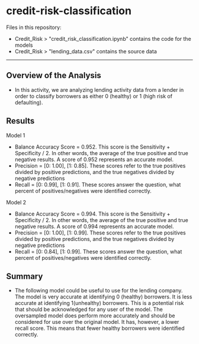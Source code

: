 # credit-risk-classification

Files in this repository:
- Credit_Risk > "credit_risk_classification.ipynb" contains the code for the models
- Credit_Risk > "lending_data.csv" contains the source data
-----

## Overview of the Analysis
- In this activity, we are analyzing lending activity data from a lender in order to classify borrowers as either 0 (healthy) or 1 (high risk of defaulting).

## Results
Model 1
- Balance Accuracy Score = 0.952. This score is the Sensitivity + Specificity / 2. In other words, the average of the true positive and true negative results. A score of 0.952 represents an accurate model.
- Precision = [0: 1.00], [1: 0.85]. These scores refer to the true positives divided by positive predictions, and the true negatives divided by negative predictions
- Recall = [0: 0.99], [1: 0.91]. These scores answer the question, what percent of positives/negatives were identified correctly.

Model 2
- Balance Accuracy Score = 0.994. This score is the Sensitivity + Specificity / 2. In other words, the average of the true positive and true negative results. A score of 0.994 represents an accurate model.
- Precision = [0: 1.00], [1: 0.99]. These scores refer to the true positives divided by positive predictions, and the true negatives divided by negative predictions
- Recall = [0: 0.84], [1: 0.99]. These scores answer the question, what percent of positives/negatives were identified correctly.

## Summary
- The following model could be useful to use for the lending company. The model is very accurate at identifying 0 (healthy) borrowers. It is less accurate at identifying 1(unhealthy) borrowers. This is a potential risk that should be acknowledged for any user of the model. The oversampled model does perform more accurately and should be considered for use over the original model. It has, however, a lower recall score. This means that fewer healthy borrowers were identified correctly.

